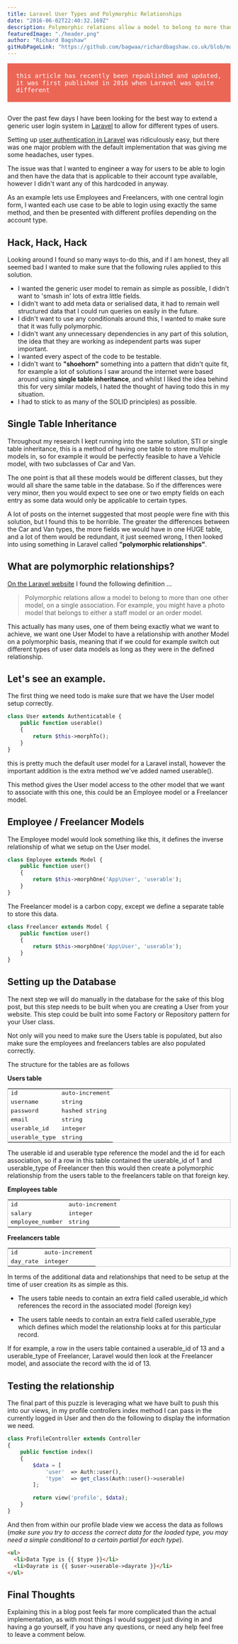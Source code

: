 ```yaml
---
title: Laravel User Types and Polymorphic Relationships
date: "2016-06-02T22:40:32.169Z"
description: Polymorphic relations allow a model to belong to more than one other model, on a single association.
featuredImage: "./header.png"
author: "Richard Bagshaw"
gitHubPageLink: "https://github.com/bagwaa/richardbagshaw.co.uk/blob/master/content/blog/laravel-user-types-and-polymorphic-relationships/index.md"
---
```


<div style="display: block; margin-bottom: 2em; padding: 1.4em 1.4em; background-color: #ec6656; color: white; font-size: 14px; font-family: monospace">
this article has recently been republished and updated, it was first published in 2016 when Laravel was quite different
</div>

Over the past few days I have been looking for the best way to extend a generic user login system in [Laravel](https://www.laravel.com) to allow for different types of users.

Setting up [user authentication in Laravel](https://laravel.com/docs/5.8/authentication) was ridiculously easy, but there was one major problem with the default implementation that was giving me some headaches, user types.

The issue was that I wanted to engineer a way for users to be able to login and then have the data that is applicable to their account type available, however I didn't want any of this hardcoded in anyway.

As an example lets use Employees and Freelancers, with one central login form, I wanted each use case to be able to login using exactly the same method, and then be presented with different profiles depending on the account type.

## Hack, Hack, Hack

Looking around I found so many ways to-do this, and if I am honest, they all seemed bad I wanted to make sure that the following rules applied to this solution.

- I wanted the generic user model to remain as simple as possible, I didn't want to 'smash in' lots of extra little fields.
- I didn't want to add meta data or serialised data, it had to remain well structured data that I could run queries on easily in the future.
- I didn't want to use any conditionals around this, I wanted to make sure that it was fully polymorphic.
- I didn't want any unnecessary dependencies in any part of this solution, the idea that they are working as independent parts was super important.
- I wanted every aspect of the code to be testable.
- I didn't want to **"shoehorn"** something into a pattern that didn't quite fit, for example a lot of solutions I saw around the internet were based around using **single table inheritance**, and whilst I liked the idea behind this for very similar models, I hated the thought of having todo this in my situation.
- I had to stick to as many of the SOLID principles) as possible.

## Single Table Inheritance

Throughout my research I kept running into the same solution, STI or single table inheritance, this is a method of having one table to store multiple models in, so for example it would be perfectly feasible to have a Vehicle model, with two subclasses of Car and Van.

The one point is that all these models would be different classes, but they would all share the same table in the database. So if the differences were very minor, then you would expect to see one or two empty fields on each entry as some data would only be applicable to certain types.

A lot of posts on the internet suggested that most people were fine with this solution, but I found this to be horrible. The greater the differences between the Car and Van types, the more fields we would have in one HUGE table, and a lot of them would be redundant, it just seemed wrong, I then looked into using something in Laravel called **"polymorphic relationships"**.

## What are polymorphic relationships?

[On the Laravel website](https://laravel.com/docs/5.8/eloquent-relationships#polymorphic-relationships) I found the following definition ...

> Polymorphic relations allow a model to belong to more than one other model, on a single association. For example, you might have a photo model that belongs to either a staff model or an order model.

This actually has many uses, one of them being exactly what we want to achieve, we want one User Model to have a relationship with another Model on a polymorphic basis, meaning that if we could for example switch out different types of user data models as long as they were in the defined relationship.

## Let's see an example.

The first thing we need todo is make sure that we have the User model setup correctly.

```php
class User extends Authenticatable {
    public function userable()
    {
        return $this->morphTo();
    }
}
```

this is pretty much the default user model for a Laravel install, however the important addition is the extra method we've added named userable().

This method gives the User model access to the other model that we want to associate with this one, this could be an Employee model or a Freelancer model.

## Employee / Freelancer Models

The Employee model would look something like this, it defines the inverse relationship of what we setup on the User model.

```php
class Employee extends Model {
    public function user()
    {
        return $this->morphOne('App\User', 'userable');
    }
}
```

The Freelancer model is a carbon copy, except we define a separate table to store this data.

```php
class Freelancer extends Model {
    public function user()
    {
        return $this->morphOne('App\User', 'userable');
    }
}
```

## Setting up the Database

The next step we will do manually in the database for the sake of this blog post, but this step needs to be built when you are creating a User from your website. This step could be built into some Factory or Repository pattern for your User class.

Not only will you need to make sure the Users table is populated, but also make sure the employees and freelancers tables are also populated correctly.

The structure for the tables are as follows

**Users table**

<table style="border: 1px solid #c8c8c8; font-size: 13px; font-family: Consolas, monospace">
    <tbody>
        <tr>
            <td class="font-bold border text-center">id</td>
            <td class="border text-center">auto-increment</td>
        </tr>
        <tr>
            <td class="font-bold border text-center">username</td>
            <td class="border text-center">string</td>
        </tr>
        <tr>
            <td class="font-bold border text-center">password</td>
            <td class="border text-center">hashed string</td>
        </tr>
        <tr>
            <td class="font-bold border text-center">email</td>
            <td class="border text-center">string</td>
        </tr>
        <tr>
            <td class="font-bold border text-center">userable_id</td>
            <td class="border text-center">integer</td>
        </tr>
        <tr>
            <td class="font-bold border text-center">userable_type</td>
            <td class="border text-center">string</td>
        </tr>
    </tbody>
</table>

The userable id and userable type reference the model and the id for each association, so if a row in this table contained the userable_id of 1 and userable_type of Freelancer then this would then create a polymorphic relationship from the users table to the freelancers table on that foreign key.

**Employees table**

<table style="border: 1px solid #c8c8c8; font-size: 13px; font-family: Consolas, monospace">
    <tbody>
        <tr>
            <td class="font-bold border text-center">id</td>
            <td class="border text-center">auto-increment</td>
        </tr>
        <tr>
            <td class="font-bold border text-center">salary</td>
            <td class="border text-center">integer</td>
        </tr>
        <tr>
            <td class="font-bold border text-center">employee_number</td>
            <td class="border text-center">string</td>
        </tr>
    </tbody>
</table>

**Freelancers table**

<table style="border: 1px solid #c8c8c8; font-size: 13px; font-family: Consolas, monospace">
    <tbody>
        <tr>
            <td class="font-bold border text-center">id</td>
            <td class="border text-center">auto-increment</td>
        </tr>
        <tr>
            <td class="font-bold border text-center">day_rate</td>
            <td class="border text-center">integer</td>
        </tr>
    </tbody>
</table>

In terms of the additional data and relationships that need to be setup at the time of user creation its as simple as this.

- The users table needs to contain an extra field called userable_id which references the record in the associated model (foreign key)

- The users table needs to contain an extra field called userable_type which defines which model the relationship looks at for this particular record.

If for example, a row in the users table contained a userable_id of 13 and a userable_type of Freelancer, Laravel would then look at the Freelancer model, and associate the record with the id of 13.

## Testing the relationship

The final part of this puzzle is leveraging what we have built to push this into our views, in my profile controllers index method I can pass in the currently logged in User and then do the following to display the information we need.

```php
class ProfileController extends Controller
{
    public function index()
    {
        $data = [
            'user'  => Auth::user(),
            'type'  => get_class(Auth::user()->userable)
        ];

        return view('profile', $data);
    }
}
```

And then from within our profile blade view we access the data as follows (_make sure you try to access the correct data for the loaded type, you may need a simple conditional to a certain partial for each type_).

```html
<ul>
  <li>Data Type is {{ $type }}</li>
  <li>Dayrate is {{ $user->userable->dayrate }}</li>
</ul>
```

## Final Thoughts

Explaining this in a blog post feels far more complicated than the actual implementation, as with most things I would suggest just diving in and having a go yourself, if you have any questions, or need any help feel free to leave a comment below.
